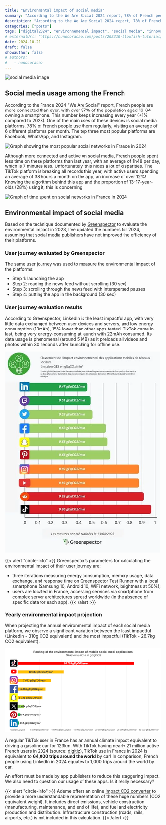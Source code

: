 ```yaml
---
title: "Environmental impact of social media"
summary: "According to the We Are Social 2024 report, 78% of French people regularly use social media, with an average of 6 different platforms per month. However, some applications like TikTok break records in terms of time spent (38h38/month) and... environmental impact! Discover the full analysis of these digital trends in this article."
description: "According to the We Are Social 2024 report, 78% of French people regularly use social media, with an average of 6 different platforms per month. However, some applications like TikTok break records in terms of time spent (38h38/month) and... environmental impact! Discover the full analysis of these digital trends in this article."
categories: ["posts"]
tags: ["digital2024", "environnemental impact", "social media", "innovation"]
# externalUrl: "https://nunocoracao.com/posts/202310-blowfish-tutorial/"
date: 2024-10-21
draft: false
showauthor: false
# authors:
#   - nunocoracao
---
```


![social media image](/img/impact-environnemental-reseaux-sociaux-banniere.png)

## Social media usage among the French

According to the France 2024 "We Are Social" report, French people are more connected than ever, with over 97% of the population aged 16-64 owning a smartphone. This number keeps increasing every year (+1% compared to 2023). One of the main uses of these devices is social media platforms. 78% of French people use them regularly, visiting an average of 6 different platforms per month. The top three most popular platforms are Facebook, WhatsApp, and Instagram.

![Graph showing the most popular social networks in France in 2024](/img/we-are-social-most-used-platforms-2024.png)

Although more connected and active on social media, French people spent less time on these platforms than last year, with an average of 1h48 per day, which is 7 minutes less. Unfortunately, this hides a lot of disparities. The TikTok platform is breaking all records this year, with active users spending an average of 38 hours a month on the app, an increase of over 12%! Knowing the algorithm behind this app and the proportion of 13-17-year-olds (28%) using it, this is concerning!

![Graph of time spent on social networks in France in 2024](/img/we-are-social-time-spent-2024.png)

## Environmental impact of social media

Based on the technique documented by [Greenspector](https://greenspector.com/fr/quelle-empreinte-environnementale-pour-les-applications-reseaux-sociaux-edition-2023/) to evaluate the environmental impact in 2023, I’ve updated the numbers for 2024, assuming that social media publishers have not improved the efficiency of their platforms.

### User journey evaluated by Greenspector

The same user journey was used to measure the environmental impact of the platforms:
- Step 1: launching the app
- Step 2: reading the news feed without scrolling (30 sec)
- Step 3: scrolling through the news feed with interspersed pauses
- Step 4: putting the app in the background (30 sec)

### User journey evaluation results

According to Greenspector, LinkedIn is the least impactful app, with very little data exchanged between user devices and servers, and low energy consumption (13mAh), 15% lower than other apps tested. TikTok came in last, being very energy-consuming at launch with 22mAh consumed. Its data usage is phenomenal (around 5 MB) as it preloads all videos and photos within 30 seconds after launching for offline use.

![Ranking of social networking platforms by environmental impact](img/greenspector-impact-environnemental-parcours-utilisateur.png)

{{< alert "circle-info" >}}
Greenspector’s parameters for calculating the environmental impact of their user journey are:
- three iterations measuring energy consumption, memory usage, data exchange, and response time on Greenspector Test Runner with a local smartphone (Samsung 10, Android 10, WiFi network, brightness at 50%);
- users are located in France, accessing services via smartphone from complex server architectures spread worldwide (in the absence of specific data for each app).
{{< /alert >}}

### Yearly environmental impact projection

When projecting the annual environmental impact of each social media platform, we observe a significant variation between the least impactful (LinkedIn - 310g CO2 equivalent) and the most impactful (TikTok - 26.7kg CO2 equivalent).

![Ranking of social networking platforms by annual environmental impact](img/classement-impact-environnemental-reseau-sociaux-2024-en.png)

A regular TikTok user in France has an annual climate impact equivalent to driving a gasoline car for 123km. With TikTok having nearly 21 million active French users in 2024 (source: [digitiz](https://digitiz.fr/blog/statistiques-tiktok/)), TikTok use in France in 2024 is equivalent to **64,000 trips around the world** by car! In comparison, French people using LinkedIn in 2024 equates to 1,000 trips around the world by car.

An effort must be made by app publishers to reduce this staggering impact. We also need to question our usage of these apps. Is it really necessary?

{{< alert "circle-info" >}}
Ademe offers an online [Impact CO2 converter](https://impactco2.fr) to provide a more understandable representation of these huge numbers (CO2 equivalent weight). It includes direct emissions, vehicle construction (manufacturing, maintenance, and end of life), and fuel and electricity production and distribution. Infrastructure construction (roads, rails, airports, etc.) is not included in this calculation.
{{< /alert >}}
